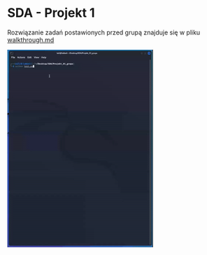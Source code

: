 # SDA - Projekt 1

Rozwiązanie zadań postawionych przed grupą znajduje się w pliku [walkthrough.md](walkthrough.md)

![alt text](/screenshots/movie1.gif)

